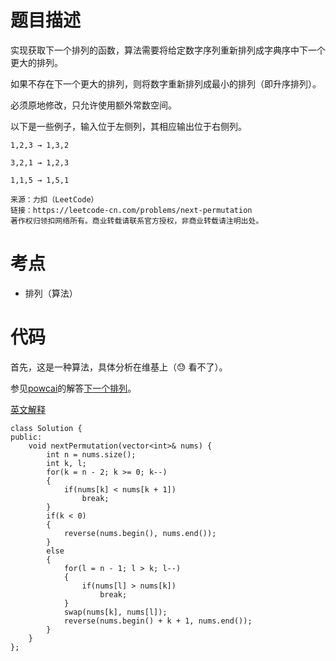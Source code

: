 <!--
 * @Description:
 * @Author: Hongyang_Yang
 * @Date: 2020-08-08 10:29:33
 * @LastEditors: Hongyang_Yang
 * @LastEditTime: 2020-08-08 10:39:04
-->

# 题目描述

实现获取下一个排列的函数，算法需要将给定数字序列重新排列成字典序中下一个更大的排列。

如果不存在下一个更大的排列，则将数字重新排列成最小的排列（即升序排列）。

必须原地修改，只允许使用额外常数空间。

以下是一些例子，输入位于左侧列，其相应输出位于右侧列。

`1,2,3 → 1,3,2`

`3,2,1 → 1,2,3`

`1,1,5 → 1,5,1`

```
来源：力扣（LeetCode）
链接：https://leetcode-cn.com/problems/next-permutation
著作权归领扣网络所有。商业转载请联系官方授权，非商业转载请注明出处。
```

# 考点

- 排列（算法）

# 代码

首先，这是一种算法，具体分析在维基上（😓 看不了）。

参见[powcai](https://leetcode-cn.com/u/powcai/)的解答[下一个排列](https://leetcode-cn.com/problems/next-permutation/solution/xia-yi-ge-pai-lie-by-powcai/)。

[英文解释](https://pic.leetcode-cn.com/4169e8e0c8b4d71d4d32b4f50b09a57c0ea951cb4bdbd16a785d5847959e261f-1556953035922.png)

```
class Solution {
public:
    void nextPermutation(vector<int>& nums) {
        int n = nums.size();
        int k, l;
        for(k = n - 2; k >= 0; k--)
        {
            if(nums[k] < nums[k + 1])
                break;
        }
        if(k < 0)
        {
            reverse(nums.begin(), nums.end());
        }
        else
        {
            for(l = n - 1; l > k; l--)
            {
                if(nums[l] > nums[k])
                    break;
            }
            swap(nums[k], nums[l]);
            reverse(nums.begin() + k + 1, nums.end());
        }
    }
};
```
